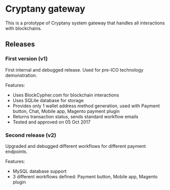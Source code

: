 ﻿# Cryptany gateway

This is a prototype of Cryptany system gateway that handles all interactions with blockchains.

## Releases

### First version (v1)

First internal and debugged release. Used for pre-ICO technology demonstration.

Features:
* Uses BlockCypher.com for blockchain interactions
* Uses SQLite database for storage
* Provides only 1 wallet address method generation, used with Payment button, Chat, Mobile app, Magento payment plugin
* Returns transaction status, sends standard workflow emails
* Tested and approved on 05 Oct 2017

### Second release (v2)

Upgraded and debugged different workflows for different payment endpoints.

Features:
* MySQL database support
* 3 different workflows defined: Payment button, Mobile app, Magento plugin

